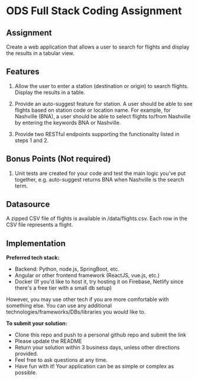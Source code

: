 # ODS Full Stack Coding Assignment

## Assignment

Create a web application that allows a user to search for flights and display the results in a tabular view.

## Features

1. Allow the user to enter a station (destination or origin) to search flights. Display the results in a table.

2. Provide an auto-suggest feature for station. A user should be able to see flights based on station code or location name. For example,
for Nashville (BNA), a user should be able to select flights to/from Nashville by entering the keywords BNA or Nashville. 

3. Provide two RESTful endpoints supporting the functionality listed in steps 1 and 2.

## Bonus Points (Not required)
1. Unit tests are created for your code and test the main logic you've put together, e.g. auto-suggest returns BNA when Nashville is the search term.


## Datasource

A zipped CSV file of flights is available in /data/flights.csv. Each row in the CSV file represents a flight.

## Implementation

**Preferred tech stack:**
* Backend: Python, node.js, SpringBoot, etc.
* Angular or other frontend framework (ReactJS, vue.js, etc.)
* Docker (If you'd like to host it, try hosting it on Firebase, Netlify since there's a free tier with a small db setup)

However, you may use other tech if you are more comfortable with something else. You can use any additional technologies/frameworks/DBs/libraries you would like to.

**To submit your solution:** 
* Clone this repo and push to a personal github repo and submit the link
* Please update the README
* Return your solution within 3 business days, unless other directions provided.
* Feel free to ask questions at any time.
* Have fun with it! Your application can be as simple or complex as possible.
